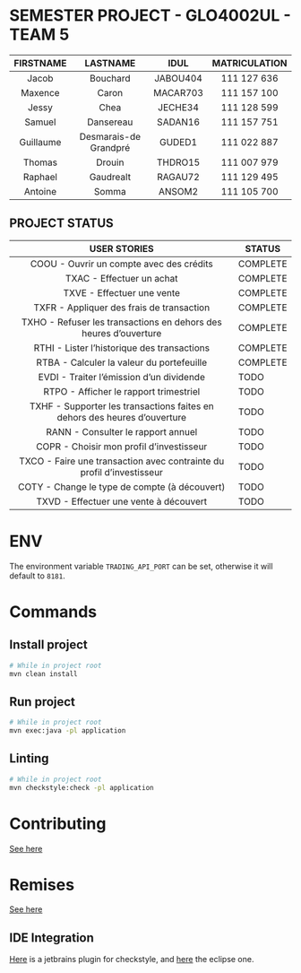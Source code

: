 # SEMESTER PROJECT - GLO4002UL - TEAM 5
|   FIRSTNAME  |    LASTNAME    |   IDUL   |  MATRICULATION  |
|:---------:|:---------:|:--------:|:-----------:|
|   Jacob   |  Bouchard | JABOU404 | 111 127 636 |
|  Maxence  |   Caron   | MACAR703 | 111 157 100 |
|   Jessy   |    Chea   |  JECHE34 | 111 128 599 |
|   Samuel  | Dansereau |  SADAN16 | 111 157 751 |
| Guillaume | Desmarais-de Grandpré |  GUDED1  | 111 022 887 |
|   Thomas  |   Drouin  |  THDRO15 | 111 007 979 |
|  Raphael  | Gaudrealt |  RAGAU72 | 111 129 495 |
|  Antoine  |   Somma   |  ANSOM2  | 111 105 700 |

## PROJECT STATUS
|                                USER STORIES                               | STATUS   |
|:-------------------------------------------------------------------------:|----------|
| COOU - Ouvrir un compte avec des crédits                                  | COMPLETE |
| TXAC - Effectuer un achat                                                 | COMPLETE |
| TXVE - Effectuer une vente                                                | COMPLETE |
| TXFR - Appliquer des frais de transaction                                 | COMPLETE |
| TXHO - Refuser les transactions en dehors des heures d’ouverture          | COMPLETE |
| RTHI - Lister l’historique des transactions                               | COMPLETE |
| RTBA - Calculer la valeur du portefeuille                                 | COMPLETE |
| EVDI - Traiter l’émission d’un dividende                                  | TODO     |
| RTPO - Afficher le rapport trimestriel                                    | TODO     |
| TXHF - Supporter les transactions faites en dehors des heures d’ouverture | TODO     |
| RANN - Consulter le rapport annuel                                        | TODO     |
| COPR - Choisir mon profil d’investisseur                                  | TODO     |
| TXCO - Faire une transaction avec contrainte du profil d’investisseur     | TODO     |
| COTY - Change le type de compte (à découvert)                             | TODO     |
| TXVD - Effectuer une vente à découvert                                    | TODO     |

# ENV
The environment variable `TRADING_API_PORT` can be set, otherwise it
will default to `8181`.

# Commands

## Install project
```bash
# While in project root
mvn clean install
```

## Run project
```bash
# While in project root
mvn exec:java -pl application
```

## Linting
```bash
# While in project root
mvn checkstyle:check -pl application
```

# Contributing

[See here](CONTRIBUTING.md)

# Remises

[See here](http://projet2018.qualitelogicielle.ca/)

## IDE Integration
[Here](https://plugins.jetbrains.com/plugin/1065-checkstyle-idea)
is a jetbrains plugin for checkstyle, and
[here](https://checkstyle.org/eclipse-cs/#!/)
the eclipse one.
